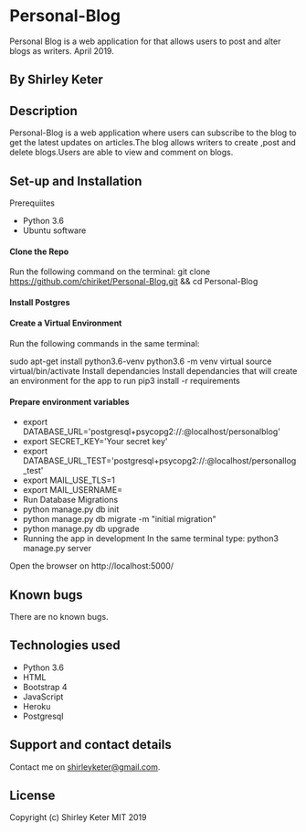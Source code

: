 # Personal-Blog
Personal Blog is a web application for that allows users to post and alter blogs as writers.
April 2019.

## By Shirley Keter
## Description
Personal-Blog is a web application where users can subscribe to the blog to get the latest updates on articles.The blog allows writers to create ,post and delete blogs.Users are able to view and comment on blogs.

## Set-up and Installation
Prerequiites
- Python 3.6
- Ubuntu software

#### Clone the Repo
Run the following command on the terminal: git clone https://github.com/chiriket/Personal-Blog.git && cd Personal-Blog

#### Install Postgres

#### Create a Virtual Environment
Run the following commands in the same terminal:

sudo apt-get install python3.6-venv
python3.6 -m venv virtual
source virtual/bin/activate
Install dependancies
Install dependancies that will create an environment for the app to run pip3 install -r requirements

#### Prepare environment variables
* export DATABASE_URL='postgresql+psycopg2://<your-username>:<your-password>@localhost/personalblog'
* export SECRET_KEY='Your secret key'
* export DATABASE_URL_TEST='postgresql+psycopg2://<your-username>:<your-password>@localhost/personallog_test'
* export MAIL_USE_TLS=1
* export MAIL_USERNAME=<your-email>
* Run Database Migrations
* python manage.py db init
* python manage.py db migrate -m "initial migration"
* python manage.py db upgrade
* Running the app in development
In the same terminal type: python3 manage.py server

Open the browser on http://localhost:5000/

## Known bugs
There are no known bugs.

## Technologies used
- Python 3.6
- HTML
- Bootstrap 4
- JavaScript
- Heroku
- Postgresql

## Support and contact details
Contact me on shirleyketer@gmail.com.

## License
Copyright (c) Shirley Keter 
MIT 2019
